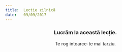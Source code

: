 ```yaml
---
title:  Lecție zilnică
date:   09/09/2017
---
```


### <center>Lucrăm la această lecție.</center>
<center>Te rog intoarce-te mai tarziu.</center>
